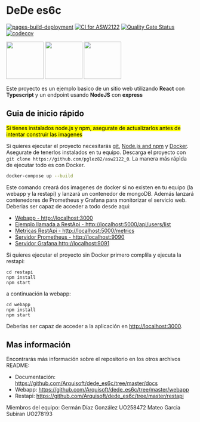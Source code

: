 # DeDe es6c
[![pages-build-deployment](https://github.com/Arquisoft/dede_es6c/actions/workflows/pages/pages-build-deployment/badge.svg)](https://github.com/Arquisoft/dede_es6c/actions/workflows/pages/pages-build-deployment)
[![CI for ASW2122](https://github.com/Arquisoft/dede_es6c/actions/workflows/asw2122.yml/badge.svg)](https://github.com/Arquisoft/dede_es6c/actions/workflows/asw2122.yml)
[![Quality Gate Status](https://sonarcloud.io/api/project_badges/measure?project=Arquisoft_dede_es6c&metric=alert_status)](https://sonarcloud.io/summary/new_code?id=Arquisoft_dede_es6c)
[![codecov](https://codecov.io/gh/Arquisoft/dede_es6c/branch/master/graph/badge.svg?token=QHRw41aid0)](https://codecov.io/gh/Arquisoft/dede_es6c)

<p float="left">
<img src="https://blog.wildix.com/wp-content/uploads/2020/06/react-logo.jpg" height="100">
<img src="https://miro.medium.com/max/1200/0*RbmfNyhuBb8G3LWh.png" height="100">
<img src="https://miro.medium.com/max/365/1*Jr3NFSKTfQWRUyjblBSKeg.png" height="100">
</p>

Este proyecto es un ejemplo basico de un sitio web utilizando **React** con **Typescript** y un endpoint usando **NodeJS** con **express**

## Guia de inicio rápido

<mark>Si tienes instalados node.js y npm, asegurate de actualizarlos antes de intentar construir las imagenes</mark>

Si quieres ejecutar el proyecto necesitarás [git](https://git-scm.com/downloads), [Node.js and npm](https://www.npmjs.com/get-npm) y [Docker](https://docs.docker.com/get-docker/). Asegurate de tenerlos instalados en tu equipo. Descarga el proyecto con `git clone https://github.com/pglez82/asw2122_0`. La manera más rápìda de ejecutar todo es con Docker.

```bash
docker-compose up --build
```
Este comando creará dos imagenes de docker si no existen en tu equipo (la webapp y la restapi) y lanzará un contenedor de mongoDB. Además lanzará contenedores de Prometheus y Grafana para monitorizar el servicio web. Deberias ser capaz de acceder a todo desde aqui:

 - [Webapp - http://localhost:3000](http://localhost:3000)
 - [Ejemplo llamada a RestApi - http://localhost:5000/api/users/list](http://localhost:5000/api/users/list)
 - [Metricas RestApi - http://localhost:5000/metrics](http://localhost:5000/metrics)
 - [Servidor Prometheus - http://localhost:9090](http://localhost:9090)
 - [Servidor Grafana http://localhost:9091](http://localhost:9091)
 
Si quieres ejecutar el proyecto sin Docker primero complila y ejecuta la restapi:

```shell
cd restapi
npm install
npm start
```
a continuación la webapp:
```shell
cd webapp
npm install
npm start
```

Deberias ser capaz de acceder a la aplicación en [http://localhost:3000](http://localhost:3000).

## Mas información
Encontrarás más información sobre el repositorio en los otros archivos README:
- Documentación: https://github.com/Arquisoft/dede_es6c/tree/master/docs
- Webapp: https://github.com/Arquisoft/dede_es6c/tree/master/webapp
- Restapi: https://github.com/Arquisoft/dede_es6c/tree/master/restapi


Miembros del equipo:
Germán Díaz González UO258472
Mateo Garcia Subiran UO278193